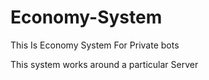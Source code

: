# Economy-System

This Is Economy System For Private bots

This system works around a particular Server
